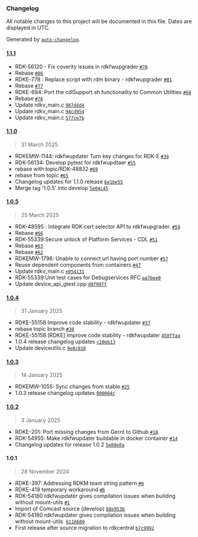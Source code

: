 ### Changelog

All notable changes to this project will be documented in this file. Dates are displayed in UTC.

Generated by [`auto-changelog`](https://github.com/CookPete/auto-changelog).

#### [1.1.1](https://github.com/rdkcentral/rdkfwupdater/compare/1.1.0...1.1.1)

- RDK-56120 - Fix coverity issues in rdkfwupgrader [`#70`](https://github.com/rdkcentral/rdkfwupdater/pull/70)
- Rebase [`#86`](https://github.com/rdkcentral/rdkfwupdater/pull/86)
- RDKE-778 : Replace script  with rdm binary - rdkfwupgrader [`#81`](https://github.com/rdkcentral/rdkfwupdater/pull/81)
- Rebase [`#77`](https://github.com/rdkcentral/rdkfwupdater/pull/77)
- RDKE-694: Port the cdlSupport.sh functionality to Common Utilities [`#68`](https://github.com/rdkcentral/rdkfwupdater/pull/68)
- Rebase [`#76`](https://github.com/rdkcentral/rdkfwupdater/pull/76)
- Update rdkv_main.c [`987d4d4`](https://github.com/rdkcentral/rdkfwupdater/commit/987d4d421636268da52a92a2be7b3be45b9a1aba)
- Update rdkv_main.c [`94cd954`](https://github.com/rdkcentral/rdkfwupdater/commit/94cd9549998ec883cc9ded5bc6b5ca81b36f78b7)
- Update rdkv_main.c [`577ce7b`](https://github.com/rdkcentral/rdkfwupdater/commit/577ce7b1fac045d717129248a09196986e842d27)

#### [1.1.0](https://github.com/rdkcentral/rdkfwupdater/compare/1.0.5...1.1.0)

> 31 March 2025

- RDKEMW-1144: rdkfwupdater Turn key changes for RDK-E [`#39`](https://github.com/rdkcentral/rdkfwupdater/pull/39)
- RDK-56134: Develop pytest for rdkfwupdtaer [`#55`](https://github.com/rdkcentral/rdkfwupdater/pull/55)
- rebase with topic/RDK-48832 [`#69`](https://github.com/rdkcentral/rdkfwupdater/pull/69)
- rebase from topic [`#65`](https://github.com/rdkcentral/rdkfwupdater/pull/65)
- Changelog updates for 1.1.0 release [`6e1be55`](https://github.com/rdkcentral/rdkfwupdater/commit/6e1be559731f3b67e96a2c050d1d3fa11a7a0b10)
- Merge tag '1.0.5' into develop [`5e04c45`](https://github.com/rdkcentral/rdkfwupdater/commit/5e04c45b4a790fd8bf66362b97de0dd46a6cffe8)

#### [1.0.5](https://github.com/rdkcentral/rdkfwupdater/compare/1.0.4...1.0.5)

> 25 March 2025

- RDK-48595 : Integrate RDK cert selector API to rdkfwupgrader. [`#59`](https://github.com/rdkcentral/rdkfwupdater/pull/59)
- Rebase [`#66`](https://github.com/rdkcentral/rdkfwupdater/pull/66)
- RDK-55339:Secure unlock of Platform Services - CDL [`#51`](https://github.com/rdkcentral/rdkfwupdater/pull/51)
- Rebase [`#63`](https://github.com/rdkcentral/rdkfwupdater/pull/63)
- Rebase  [`#62`](https://github.com/rdkcentral/rdkfwupdater/pull/62)
- RDKEMW-1798: Unable to connect url having port number [`#57`](https://github.com/rdkcentral/rdkfwupdater/pull/57)
- Reuse dependent components from containers [`#47`](https://github.com/rdkcentral/rdkfwupdater/pull/47)
- Update rdkv_main.c [`e054131`](https://github.com/rdkcentral/rdkfwupdater/commit/e054131da23c34785f2e6ddb4c3cafa9a412f8af)
- RDK-55339:Unit test cases for Debugservices RFC [`aa7bee0`](https://github.com/rdkcentral/rdkfwupdater/commit/aa7bee0f1ea973b93cb2bac75ee255299b7f5c4e)
- Update device_api_gtest.cpp [`d0f98ff`](https://github.com/rdkcentral/rdkfwupdater/commit/d0f98ff1a88597760881c9b4c7dae0ad23686a95)

#### [1.0.4](https://github.com/rdkcentral/rdkfwupdater/compare/1.0.3...1.0.4)

> 31 January 2025

- RDKE-55158 Improve code stability - rdkfwupdater [`#37`](https://github.com/rdkcentral/rdkfwupdater/pull/37)
- rebase topic branch [`#38`](https://github.com/rdkcentral/rdkfwupdater/pull/38)
- RDKE-55158 [RDKE] Improve code stability - rdkfwupdater [`450ffaa`](https://github.com/rdkcentral/rdkfwupdater/commit/450ffaa0bda4ac258991f5960fdb5b280afcf8ef)
- 1.0.4 release changelog updates [`c10eb13`](https://github.com/rdkcentral/rdkfwupdater/commit/c10eb1384a99e2ecd4c5056164aa554de2feac3f)
- Update deviceutils.c [`9e0c810`](https://github.com/rdkcentral/rdkfwupdater/commit/9e0c810366757574782860baad79baec228750ba)

#### [1.0.3](https://github.com/rdkcentral/rdkfwupdater/compare/1.0.2...1.0.3)

> 14 January 2025

- RDKEMW-1055: Sync changes from stable [`#25`](https://github.com/rdkcentral/rdkfwupdater/pull/25)
- 1.0.3 release changelog updates [`900004c`](https://github.com/rdkcentral/rdkfwupdater/commit/900004c99c7e67913a62e27f5a07fbf5ef053e74)

#### [1.0.2](https://github.com/rdkcentral/rdkfwupdater/compare/1.0.1...1.0.2)

> 3 January 2025

- RDKE-201: Port missing changes from Gerrit to Github [`#10`](https://github.com/rdkcentral/rdkfwupdater/pull/10)
- RDK-54955: Make rdkfwupdater buildable in docker container [`#14`](https://github.com/rdkcentral/rdkfwupdater/pull/14)
- Changelog updates for release 1.0.2 [`5e00e0a`](https://github.com/rdkcentral/rdkfwupdater/commit/5e00e0a4918ac5f85563c308f634a1041ac1de1c)

#### 1.0.1

> 28 November 2024

- RDKE-397: Addressing RDKM team string pattern [`#9`](https://github.com/rdkcentral/rdkfwupdater/pull/9)
- RDKE-419 temporary workaround [`#6`](https://github.com/rdkcentral/rdkfwupdater/pull/6)
- RDK-54180 rdkfwupdater gives compilation issues when building without mount-utils [`#1`](https://github.com/rdkcentral/rdkfwupdater/pull/1)
- Import of Comcast source (develop) [`88e953b`](https://github.com/rdkcentral/rdkfwupdater/commit/88e953b9f43b2ef3465267439c583c7af1e3f6d1)
- RDK-54180 rdkfwupdater gives compilation issues when building without mount-utils. [`6116689`](https://github.com/rdkcentral/rdkfwupdater/commit/611668991cd454578740848a4ab34729b7454f7e)
- First release after source migration to rdkcentral [`b7c9992`](https://github.com/rdkcentral/rdkfwupdater/commit/b7c9992db16236a9c477c27d3b27c55f791b400c)

